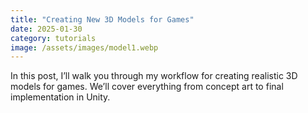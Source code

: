 ```yaml
---
title: "Creating New 3D Models for Games"
date: 2025-01-30
category: tutorials
image: /assets/images/model1.webp
---
```


In this post, I’ll walk you through my workflow for creating realistic 3D models for games. We’ll cover everything from concept art to final implementation in Unity.
